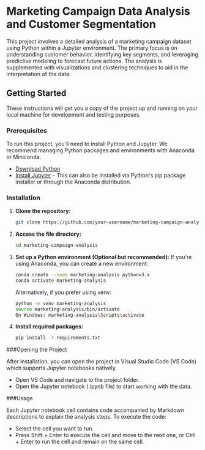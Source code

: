 # Marketing Campaign Data Analysis and Customer Segmentation

This project involves a detailed analysis of a marketing campaign dataset using Python within a Jupyter environment. The primary focus is on understanding customer behavior, identifying key segments, and leveraging predictive modeling to forecast future actions. The analysis is supplemented with visualizations and clustering techniques to aid in the interpretation of the data.

## Getting Started

These instructions will get you a copy of the project up and running on your local machine for development and testing purposes.

### Prerequisites

To run this project, you'll need to install Python and Jupyter. We recommend managing Python packages and environments with Anaconda or Miniconda.

- [Download Python](https://www.python.org/downloads/)
- [Install Jupyter](https://jupyter.org/install) - This can also be installed via Python's pip package installer or through the Anaconda distribution.

### Installation

1. **Clone the repository:**
   ```bash
   git clone https://github.com/your-username/marketing-campaign-analysis.git
   ```
2. **Access the file directory:**
   ```bash
   cd marketing-campaign-analysis
   ```
3. **Set up a Python environment (Optional but recommended):**
   If you're using Anaconda, you can create a new environment:
   ```bash
   conda create --name marketing-analysis python=3.x  
   conda activate marketing-analysis
   ```
   Alternatively, if you prefer using venv:
   ```bash
   python -m venv marketing-analysis
   source marketing-analysis/bin/activate  
   On Windows: marketing-analysis\Scripts\activate
   ```
4. **Install required packages:**
   ```bash
   pip install -r requirements.txt
   ```

###Opening the Project

After installation, you can open the project in Visual Studio Code (VS Code) which supports Jupyter notebooks natively.
* Open VS Code and navigate to the project folder.
* Open the Jupyter notebook (.ipynb file) to start working with the data.

###Usage

Each Jupyter notebook cell contains code accompanied by Markdown descriptions to explain the analysis steps. To execute the code:
* Select the cell you want to run.
* Press Shift + Enter to execute the cell and move to the next one, or Ctrl + Enter to run the cell and remain on the same cell.

